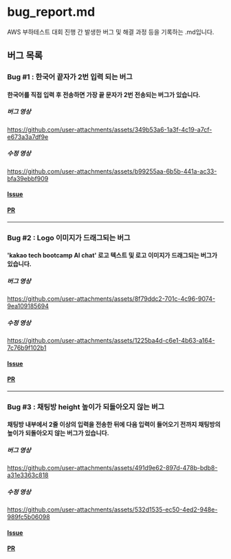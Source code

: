 # bug_report.md

AWS 부하테스트 대회 진행 간 발생한 버그 및 해결 과정 등을 기록하는 .md입니다.

## 버그 목록

<!--
- 양식 예시입니다. 통일성을 위해 필요하다고 느껴 간단한 예시를 제작했습니다.

### Bug #1 : {버그 이름}
#### {버그 설명}
[사진]
#### [Issue](https://github.com/animal-squad/contest-fe/issues/4)
#### [PR](https://github.com/animal-squad/contest-fe/issues/4)

** 사진 또는 영상을 .md에 추가하시려면, Issue에 올리신 뒤 이름이 변한 상태의 파일을 복사 + .md에 붙여넣기 하시면 됩니다!
-->

### Bug #1 : 한국어 끝자가 2번 입력 되는 버그
#### 한국어를 직접 입력 후 전송하면 가장 끝 문자가 2번 전송되는 버그가 있습니다.
##### 버그 영상<br/>
https://github.com/user-attachments/assets/349b53a6-1a3f-4c19-a7cf-e673a3a7df9e
##### 수정 영상<br/>
https://github.com/user-attachments/assets/b99255aa-6b5b-441a-ac33-bfa39ebbf909

#### [Issue](https://github.com/animal-squad/contest-fe/issues/4)<br/>
#### [PR](https://github.com/animal-squad/contest-fe/pull/5)

---

### Bug #2 : Logo 이미지가 드래그되는 버그
#### 'kakao tech bootcamp AI chat' 로고 텍스트 및 로고 이미지가 드래그되는 버그가 있습니다.
##### 버그 영상<br/>
https://github.com/user-attachments/assets/8f79ddc2-701c-4c96-9074-9ea109185694
##### 수정 영상<br/>
https://github.com/user-attachments/assets/1225ba4d-c6e1-4b63-a164-7c76b9f102b1

#### [Issue](https://github.com/animal-squad/contest-fe/issues/1)<br/>
#### [PR](https://github.com/animal-squad/contest-fe/pull/2)

---

### Bug #3 : 채팅방 height 높이가 되돌아오지 않는 버그
#### 채팅방 내부에서 2줄 이상의 입력을 전송한 뒤에 다음 입력이 들어오기 전까지 채팅방의 높이가 되돌아오지 않는 버그가 있습니다.
##### 버그 영상<br/>
https://github.com/user-attachments/assets/491d9e62-897d-478b-bdb8-a31e3363c818
##### 수정 영상<br/>
https://github.com/user-attachments/assets/532d1535-ec50-4ed2-948e-989fc5b06098

#### [Issue](https://github.com/animal-squad/contest-fe/issues/6)<br/>
#### [PR](https://github.com/animal-squad/contest-fe/pull/7)
